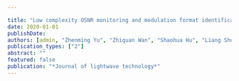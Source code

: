 ```yaml
---

title: "Low complexity OSNR monitoring and modulation format identification based on binarized neural networks"
date: 2020-01-01
publishDate: 
authors: [admin, "Zhenming Yu", "Zhiquan Wan", "Shaohua Hu", "Liang Shu", "Jing Zhang", "Kun Xu"]
publication_types: ["2"]
abstract: ""
featured: false
publication: "*Journal of lightwave technology*"
---
```


